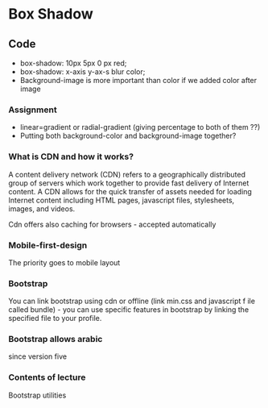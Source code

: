 # Box Shadow

## Code

- box-shadow: 10px 5px 0 px red;
- box-shadow: x-axis y-ax-s blur color;
- Background-image is more important than color if we added color after image

### Assignment

- linear=gradient or radial-gradient (giving percentage to both of them ??)
- Putting both background-color and background-image together?

### What is CDN and how it works?

A content delivery network (CDN) refers to a geographically distributed group of servers which work together to provide fast delivery of Internet content. A CDN allows for the quick transfer of assets needed for loading Internet content including HTML pages, javascript files, stylesheets, images, and videos.

Cdn offers also caching for browsers - accepted automatically

### Mobile-first-design

The priority goes to mobile layout

### Bootstrap

You can link bootstrap using cdn or offline (link min.css and javascript f
ile called bundle) - you can use specific features in bootstrap by linking the specified file to your profile.

### Bootstrap allows arabic

since version five

### Contents of lecture

Bootstrap utilities
